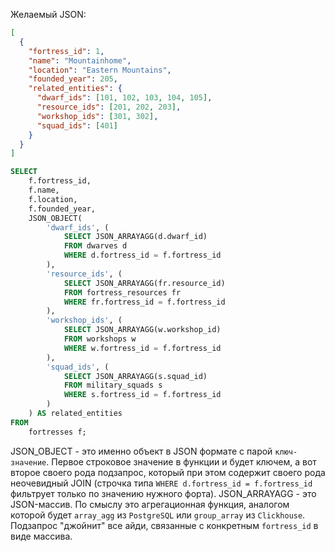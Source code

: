 Желаемый JSON:

```json
[
  {
    "fortress_id": 1,
    "name": "Mountainhome",
    "location": "Eastern Mountains",
    "founded_year": 205,
    "related_entities": {
      "dwarf_ids": [101, 102, 103, 104, 105],
      "resource_ids": [201, 202, 203],
      "workshop_ids": [301, 302],
      "squad_ids": [401]
    }
  }
]
```

```sql
SELECT 
    f.fortress_id,
    f.name,
    f.location,
    f.founded_year,
    JSON_OBJECT(
        'dwarf_ids', (
            SELECT JSON_ARRAYAGG(d.dwarf_id)
            FROM dwarves d
            WHERE d.fortress_id = f.fortress_id
        ),
        'resource_ids', (
            SELECT JSON_ARRAYAGG(fr.resource_id)
            FROM fortress_resources fr
            WHERE fr.fortress_id = f.fortress_id
        ),
        'workshop_ids', (
            SELECT JSON_ARRAYAGG(w.workshop_id)
            FROM workshops w
            WHERE w.fortress_id = f.fortress_id
        ),
        'squad_ids', (
            SELECT JSON_ARRAYAGG(s.squad_id)
            FROM military_squads s
            WHERE s.fortress_id = f.fortress_id
        )
    ) AS related_entities
FROM 
    fortresses f;
```

JSON_OBJECT - это именно объект в JSON формате с парой `ключ-значение`.
Первое строковое значение в функции и будет ключем, а вот второе своего рода подзапрос, который при этом
содержит своего рода неочевидный JOIN (строчка типа `WHERE d.fortress_id = f.fortress_id` фильтрует только по значению нужного форта).
JSON_ARRAYAGG - это JSON-массив. По смыслу это агрегационная функция, аналогом которой будет `array_agg` из `PostgreSQL` или `group_array` из `Clickhouse`.
Подзапрос "джойнит" все айди, связанные с конкретным `fortress_id` в виде массива.
